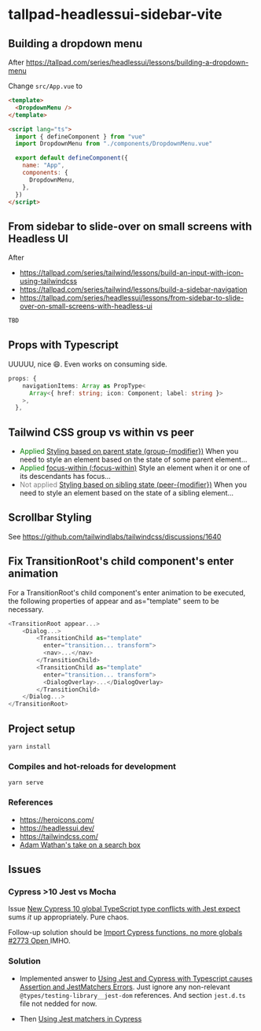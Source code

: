 # tallpad-headlessui-sidebar-vite

## Building a dropdown menu

After https://tallpad.com/series/headlessui/lessons/building-a-dropdown-menu

Change `src/App.vue` to

```html
<template>
  <DropdownMenu />
</template>

<script lang="ts">
  import { defineComponent } from "vue"
  import DropdownMenu from "./components/DropdownMenu.vue"

  export default defineComponent({
    name: "App",
    components: {
      DropdownMenu,
    },
  })
</script>
```

## From sidebar to slide-over on small screens with Headless UI

After

- https://tallpad.com/series/tailwind/lessons/build-an-input-with-icon-using-tailwindcss
- https://tallpad.com/series/tailwind/lessons/build-a-sidebar-navigation
- https://tallpad.com/series/headlessui/lessons/from-sidebar-to-slide-over-on-small-screens-with-headless-ui

```html
TBD
```

## Props with Typescript

UUUUU, nice :smile:. Even works on consuming side.

```ts
props: {
    navigationItems: Array as PropType<
      Array<{ href: string; icon: Component; label: string }>
    >,
  },
```

## Tailwind CSS group vs within vs peer

- <span style="color:green">Applied</span> [Styling based on parent state (group-{modifier})](https://tailwindcss.com/docs/hover-focus-and-other-states#styling-based-on-parent-state)
  When you need to style an element based on the state of some parent element...
- <span style="color:green">Applied</span> [focus-within (:focus-within)](https://tailwindcss.com/docs/hover-focus-and-other-states#focus-within) Style an element when it or one of its descendants has focus...
- <span style="color:gray">Not applied</span> [Styling based on sibling state (peer-{modifier})](https://tailwindcss.com/docs/hover-focus-and-other-states#styling-based-on-sibling-state) When you need to style an element based on the state of a sibling element...

## Scrollbar Styling

See https://github.com/tailwindlabs/tailwindcss/discussions/1640

## Fix TransitionRoot's child component's enter animation

For a TransitionRoot's child component's enter animation to be executed, the following properties of appear and as="template" seem to be necessary.

```ts
<TransitionRoot appear...>
    <Dialog...>
        <TransitionChild as="template"
          enter="transition... transform">
          <nav>...</nav>
        </TransitionChild>
        <TransitionChild as="template"
          enter="transition... transform">
          <DialogOverlay>...</DialogOverlay>
        </TransitionChild>
    </Dialog...>
</TransitionRoot>
```

## Project setup

```
yarn install
```

### Compiles and hot-reloads for development

```
yarn serve
```

### References

- https://heroicons.com/
- https://headlessui.dev/
- https://tailwindcss.com/
- [Adam Wathan's take on a search box](https://youtu.be/6xgMkGMIudE?t=1821)

## Issues

### Cypress >10 Jest vs Mocha

Issue [New Cypress 10 global TypeScript type conflicts with Jest expect](https://github.com/cypress-io/cypress/issues/22059) sums _it_ up appropriately. Pure chaos.

Follow-up solution should be [Import Cypress functions, no more globals #2773
Open
](https://github.com/cypress-io/cypress/issues/2773) IMHO.

### Solution

- Implemented answer to [Using Jest and Cypress with Typescript causes Assertion and JestMatchers Errors](https://stackoverflow.com/a/72579711). Just ignore any non-relevant `@types/testing-library__jest-dom` references. And section `jest.d.ts` file not nedded for now.

- Then [Using Jest matchers in Cypress](https://medium.com/@NicholasBoll/using-jest-matchers-in-cypress-5e8e7281f5dd)
